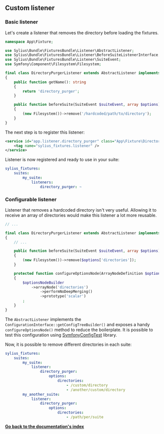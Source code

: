 ## Custom listener

### Basic listener

Let's create a listener that removes the directory before loading the fixtures.

```php
namespace App\Fixture;

use Sylius\Bundle\FixturesBundle\Listener\AbstractListener;
use Sylius\Bundle\FixturesBundle\Listener\BeforeSuiteListenerInterface;
use Sylius\Bundle\FixturesBundle\Listener\SuiteEvent;
use Symfony\Component\Filesystem\Filesystem;

final class DirectoryPurgerListener extends AbstractListener implements BeforeSuiteListenerInterface
{
    public function getName(): string
    {
        return 'directory_purger';
    }

    public function beforeSuite(SuiteEvent $suiteEvent, array $options): void
    {
        (new Filesystem())->remove('/hardcoded/path/to/directory');
    }
}
```

The next step is to register this listener:

```xml
<service id="app.listener.directory_purger" class="App\Fixture\DirectoryPurgerListener">
    <tag name="sylius_fixtures.listener" />
</service>
```

Listener is now registered and ready to use in your suite:

```yaml
sylius_fixtures:
    suites:
        my_suite:
            listeners:
                directory_purger: ~
```

### Configurable listener

Listener that removes a hardcoded directory isn't very useful. Allowing it to receive an array of directories would make
this listener a lot more reusable.

```php
// ...

final class DirectoryPurgerListener extends AbstractListener implements BeforeSuiteListenerInterface
{
    // ...

    public function beforeSuite(SuiteEvent $suiteEvent, array $options): void
    {
        (new Filesystem())->remove($options['directories']);
    }

    protected function configureOptionsNode(ArrayNodeDefinition $optionsNode): void
    {
        $optionsNodeBuilder
            ->arrayNode('directories')
                ->performNoDeepMerging()
                ->prototype('scalar')
        ;
    }
}
```

The `AbstractListener` implements the `ConfigurationInterface::getConfigTreeBuilder()` and exposes a handy
`configureOptionsNode()` method to reduce the boilerplate. It is possible to test this configuration
using [SymfonyConfigTest] library.

Now, it is possible to remove different directories in each suite:

```yaml
sylius_fixtures:
    suites:
        my_suite:
            listener:
                directory_purger:
                    options:
                        directories:
                            - /custom/directory
                            - /another/custom/directory
        my_another_suite:
            listener:
                directory_purger:
                    options:
                        directories:
                            - /path/per/suite
```

**[Go back to the documentation's index](index.md)**

[SymfonyConfigTest]: https://github.com/matthiasnoback/SymfonyConfigTest
